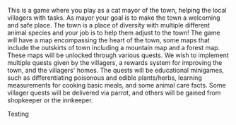 This is a game where you play as a cat mayor of the town, helping the local villagers with tasks. As mayor your goal is to make the town a welcoming and safe place. The town is a place of diversity with multiple different animal species and your job is to help them adjust to the town! 
The game will have a map encompassing the heart of the town, some maps that include the outskirts of town including a mountain map and a forest map. These maps will be unlocked through various quests.
We wish to implement multiple quests given by the villagers, a rewards system for improving the town, and the villagers' homes. The quests will be educational minigames, such as differentiating poisonous and edible plants/herbs, learning measurements for cooking basic meals, and some animal care facts. Some villager quests will be delivered via parrot, and others will be gained from shopkeeper or the innkeeper.

Testing
